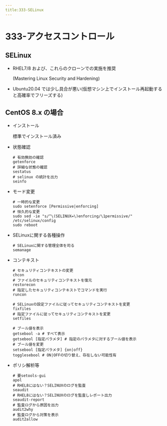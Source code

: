 ```yaml
---
title:333-SELinux
---
```


# 333-アクセスコントロール

## SELinux

- RHEL7/8 および、これらのクローンでの実施を推奨
  
  (Mastering Linux Security and Hardening)
- Ubuntu20.04 では少し具合が悪い(仮想マシン上でインストール再起動すると高確率でフリーズする)

## CentOS 8.x の場合

- インストール

   標準でインストール済み

- 状態確認

  ```
  # 有効無効の確認
  getenforce
  # 詳細な状態の確認
  sestatus
  # selinux の統計を出力
  seinfo
  ```

- モード変更
  ```
  # 一時的な変更
  sudo setenforce [Permissive|enforcing]
  # 恒久的な変更
  sudo sed -ie "s/^\(SELINUX=\)enforcing/\1permissive/" /etc/selinux/config
  sudo reboot
  ```

- SELinuxに関する各種操作

  ```
  # SELinuxに関する管理全体を司る
  semanage
  ```

- コンテキスト
  
  ```
  # セキュリティコンテキストの変更
  chcon
  # ファイルのセキュリティコンテキストを復元
  restorecon
  # 指定したセキュリティコンテキストでコマンドを実行
  runcon

  # SELinuxの設定ファイルに従ってセキュリティコンテキストを変更
  fixfiles
  # 指定ファイルに従ってセキュリティコンテキストを変更
  setfiles
  
  # ブール値を表示 
  getsebool -a # すべて表示
  getsebool [指定パラメタ] # 指定のパラメタに対するブール値を表示
  # ブール値を変更
  setsebool [指定パラメタ] {on|off} 
  togglesebool # ON|OFFの切り替え、存在しない可能性有
  ```

- ポリシ解析等

  ```
  # 要setools-gui
  apol 
  # RHEL8にはない？SELINUXのログを監査
  seaudit
  # RHEL8にはない？SELINUXのログを監査しレポート出力
  seaudit-report
  # 監査ログから原因を出力
  audit2why
  # 監査ログから対策を表示
  audit2allow
  ```

